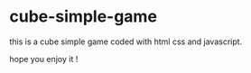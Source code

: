 # cube-simple-game

this is a cube simple game coded with html css and javascript.



hope you enjoy it !
